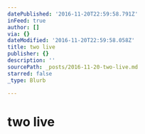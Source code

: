 ```yaml
---
datePublished: '2016-11-20T22:59:58.791Z'
inFeed: true
author: []
via: {}
dateModified: '2016-11-20T22:59:58.058Z'
title: two live
publisher: {}
description: ''
sourcePath: _posts/2016-11-20-two-live.md
starred: false
_type: Blurb

---
```

# two live